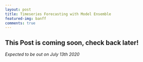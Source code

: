 ```yaml
---
layout: post
title: Timeseries Forecasting with Model Ensemble
featured-img: banff
comments: true
---
```


## This Post is coming soon, check back later!
_Expected to be out on July 13th 2020_